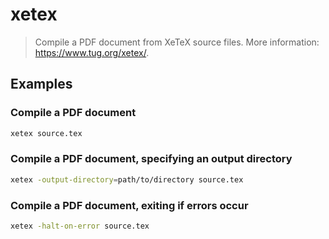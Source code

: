 # xetex

> Compile a PDF document from XeTeX source files. More information: <https://www.tug.org/xetex/>.

## Examples

### Compile a PDF document

```bash
xetex source.tex
```

### Compile a PDF document, specifying an output directory

```bash
xetex -output-directory=path/to/directory source.tex
```

### Compile a PDF document, exiting if errors occur

```bash
xetex -halt-on-error source.tex
```
